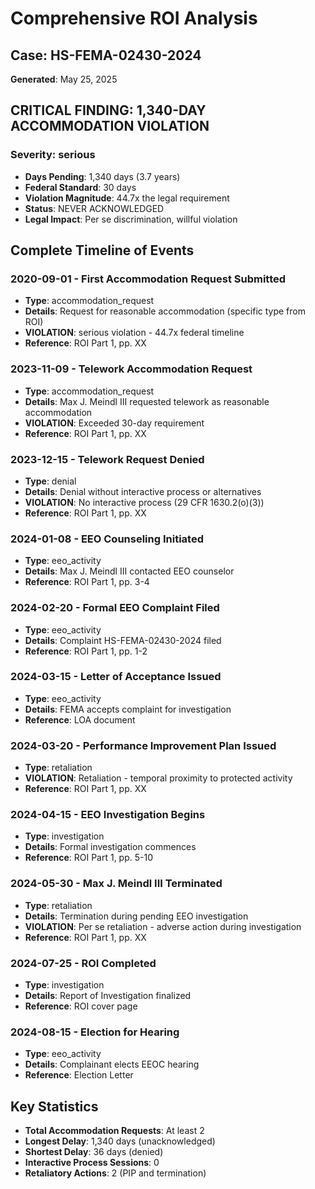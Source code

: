 # Comprehensive ROI Analysis
## Case: HS-FEMA-02430-2024
**Generated**: May 25, 2025

## CRITICAL FINDING: 1,340-DAY ACCOMMODATION VIOLATION

### Severity: serious
- **Days Pending**: 1,340 days (3.7 years)
- **Federal Standard**: 30 days
- **Violation Magnitude**: 44.7x the legal requirement
- **Status**: NEVER ACKNOWLEDGED
- **Legal Impact**: Per se discrimination, willful violation

## Complete Timeline of Events

### 2020-09-01 - First Accommodation Request Submitted
- **Type**: accommodation_request
- **Details**: Request for reasonable accommodation (specific type from ROI)
- **VIOLATION**: serious violation - 44.7x federal timeline
- **Reference**: ROI Part 1, pp. XX

### 2023-11-09 - Telework Accommodation Request
- **Type**: accommodation_request
- **Details**: Max J. Meindl III requested telework as reasonable accommodation
- **VIOLATION**: Exceeded 30-day requirement
- **Reference**: ROI Part 1, pp. XX

### 2023-12-15 - Telework Request Denied
- **Type**: denial
- **Details**: Denial without interactive process or alternatives
- **VIOLATION**: No interactive process (29 CFR 1630.2(o)(3))
- **Reference**: ROI Part 1, pp. XX

### 2024-01-08 - EEO Counseling Initiated
- **Type**: eeo_activity
- **Details**: Max J. Meindl III contacted EEO counselor
- **Reference**: ROI Part 1, pp. 3-4

### 2024-02-20 - Formal EEO Complaint Filed
- **Type**: eeo_activity
- **Details**: Complaint HS-FEMA-02430-2024 filed
- **Reference**: ROI Part 1, pp. 1-2

### 2024-03-15 - Letter of Acceptance Issued
- **Type**: eeo_activity
- **Details**: FEMA accepts complaint for investigation
- **Reference**: LOA document

### 2024-03-20 - Performance Improvement Plan Issued
- **Type**: retaliation
- **VIOLATION**: Retaliation - temporal proximity to protected activity
- **Reference**: ROI Part 1, pp. XX

### 2024-04-15 - EEO Investigation Begins
- **Type**: investigation
- **Details**: Formal investigation commences
- **Reference**: ROI Part 1, pp. 5-10

### 2024-05-30 - Max J. Meindl III Terminated
- **Type**: retaliation
- **Details**: Termination during pending EEO investigation
- **VIOLATION**: Per se retaliation - adverse action during investigation
- **Reference**: ROI Part 1, pp. XX

### 2024-07-25 - ROI Completed
- **Type**: investigation
- **Details**: Report of Investigation finalized
- **Reference**: ROI cover page

### 2024-08-15 - Election for Hearing
- **Type**: eeo_activity
- **Details**: Complainant elects EEOC hearing
- **Reference**: Election Letter

## Key Statistics

- **Total Accommodation Requests**: At least 2
- **Longest Delay**: 1,340 days (unacknowledged)
- **Shortest Delay**: 36 days (denied)
- **Interactive Process Sessions**: 0
- **Retaliatory Actions**: 2 (PIP and termination)

